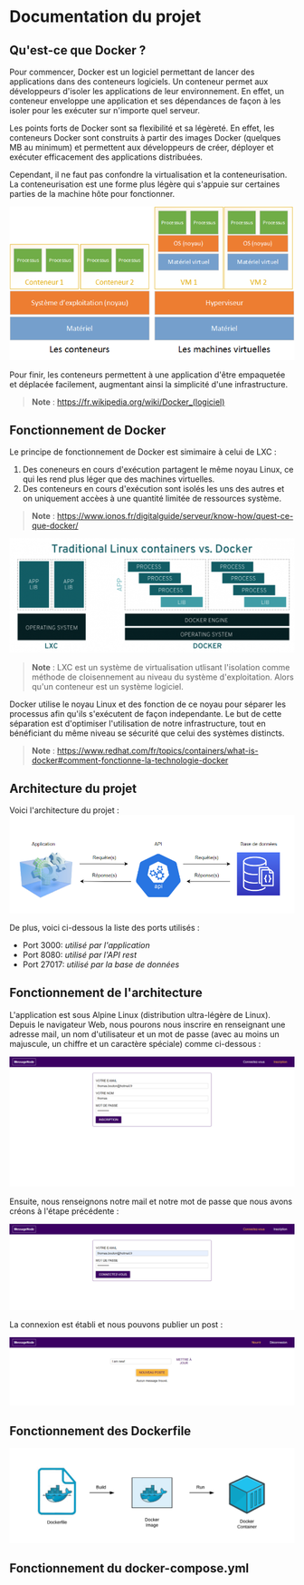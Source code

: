 # Documentation du projet

## Qu'est-ce que Docker ?

Pour commencer, Docker est un logiciel permettant de lancer des applications dans des conteneurs logiciels. 
Un conteneur permet aux développeurs d'isoler les applications de leur environnement. En effet, un conteneur enveloppe une application et ses dépendances de façon à les isoler pour les exécuter sur n'importe quel serveur.

Les points forts de Docker sont sa flexibilité et sa légèreté. En effet, les conteneurs Docker sont construits à partir des images Docker (quelques MB au minimum) et permettent aux développeurs de créer, déployer et exécuter efficacement des applications distribuées.

Cependant, il ne faut pas confondre la virtualisation et la conteneurisation. La conteneurisation est une forme plus légère qui s'appuie sur certaines parties de la machine hôte pour fonctionner.

![alt text](https://github.com/Tomston/Bouton_Thomas_SRB_2022_Docker/blob/main/Image.png)

Pour finir, les conteneurs permettent à une application d'être empaquetée et déplacée facilement, augmentant ainsi la simplicité d'une infrastructure.

> **Note** : https://fr.wikipedia.org/wiki/Docker_(logiciel)


## Fonctionnement de Docker

Le principe de fonctionnement de Docker est simimaire à celui de LXC :
1. Des coneneurs en cours d'exécution partagent le même noyau Linux, ce qui les rend plus léger que des machines virtuelles.
2. Des conteneurs en cours d'exécution sont isolés les uns des autres et on uniquement accèes à une quantité limitée de ressources système.

> **Note** : https://www.ionos.fr/digitalguide/serveur/know-how/quest-ce-que-docker/

![alt text](https://github.com/Tomston/Bouton_Thomas_SRB_2022_Docker/blob/main/Image2.png)

> **Note** : LXC est un système de virtualisation utlisant l'isolation comme méthode de cloisennement au niveau du système d'exploitation. Alors qu'un conteneur est un système logiciel.

Docker utilise le noyau Linux et des fonction de ce noyau pour séparer les processus afin qu'ils s'exécutent de façon independante.
Le but de cette séparation est d'optimiser l'utilisation de notre infrastructure, tout en bénéficiant du même niveau se sécurité que celui des systèmes distincts.

> **Note** : https://www.redhat.com/fr/topics/containers/what-is-docker#comment-fonctionne-la-technologie-docker


## Architecture du projet

Voici l'architecture du projet : 
![alt text](https://github.com/Tomston/Bouton_Thomas_SRB_2022_Docker/blob/main/Image3.png)

De plus, voici ci-dessous la liste des ports utilisés :
* Port 3000: *utilisé par l'application*
* Port 8080: *utilisé par l'API rest*
* Port 27017: *utilisé par la base de données*

## Fonctionnement de l'architecture

L'application est sous Alpine Linux (distribution ultra-légère de Linux).
Depuis le navigateur Web, nous pourons nous inscrire en renseignant une adresse mail, un nom d'utilisateur et un mot de passe (avec au moins un majuscule, un chiffre et un caractère spéciale) comme ci-dessous :

![alt text](https://github.com/Tomston/Bouton_Thomas_SRB_2022_Docker/blob/main/Image4.png)

Ensuite, nous renseignons notre mail et notre mot de passe que nous avons créons à l'étape précédente :

![alt text](https://github.com/Tomston/Bouton_Thomas_SRB_2022_Docker/blob/main/Image5.png)

La connexion est établi et nous pouvons publier un post :

![alt text](https://github.com/Tomston/Bouton_Thomas_SRB_2022_Docker/blob/main/Image6.png)


## Fonctionnement des Dockerfile

![alt text](https://github.com/Tomston/Bouton_Thomas_SRB_2022_Docker/blob/main/Image7.png)

## Fonctionnement du docker-compose.yml

